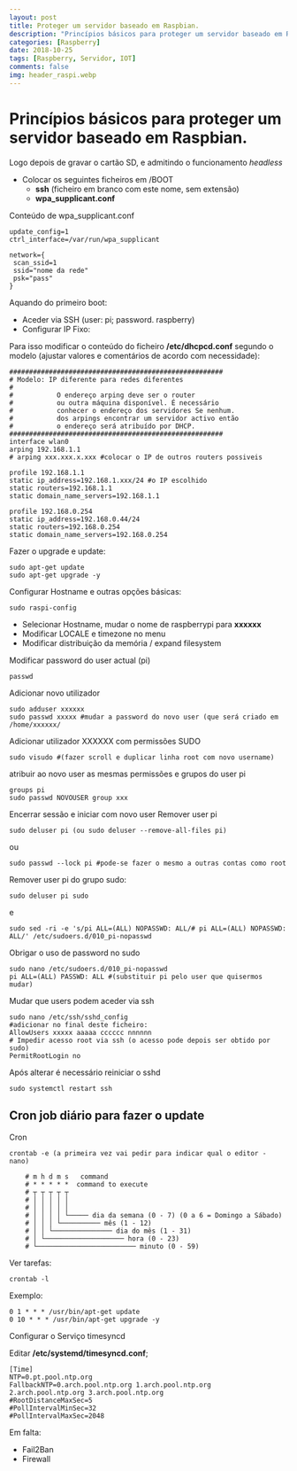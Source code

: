 ```yaml
---
layout: post
title: Proteger um servidor baseado em Raspbian.
description: "Princípios básicos para proteger um servidor baseado em Raspbian."
categories: [Raspberry]
date: 2018-10-25
tags: [Raspberry, Servidor, IOT]
comments: false
img: header_raspi.webp
---
```


# Princípios básicos para proteger um servidor baseado em Raspbian.

Logo depois de gravar o cartão SD, e admitindo o funcionamento *headless*
* Colocar os seguintes ficheiros em /BOOT
  * **ssh** (ficheiro em branco com este nome, sem extensão)
  * **wpa_supplicant.conf**
 
Conteúdo de wpa_supplicant.conf
```
update_config=1
ctrl_interface=/var/run/wpa_supplicant

network={
 scan_ssid=1
 ssid="nome da rede"
 psk="pass"
}
```

Aquando do primeiro boot:
* Aceder via SSH (user: pi; password. raspberry)
* Configurar IP Fixo:

Para isso modificar o conteúdo do ficheiro **/etc/dhcpcd.conf** segundo o modelo (ajustar valores e comentários de acordo com necessidade):
```
######################################################
# Modelo: IP diferente para redes diferentes
#
#           O endereço arping deve ser o router
#           ou outra máquina disponível. É necessário
#           conhecer o endereço dos servidores Se nenhum. 
#           dos arpings encontrar um servidor activo então
#           o endereço será atribuído por DHCP.
######################################################
interface wlan0
arping 192.168.1.1
# arping xxx.xxx.x.xxx #colocar o IP de outros routers possiveis

profile 192.168.1.1
static ip_address=192.168.1.xxx/24 #o IP escolhido
static routers=192.168.1.1
static domain_name_servers=192.168.1.1 

profile 192.168.0.254
static ip_address=192.168.0.44/24
static routers=192.168.0.254
static domain_name_servers=192.168.0.254
```

Fazer o upgrade e update:
```
sudo apt-get update 
sudo apt-get upgrade -y
```
Configurar Hostname e outras opções básicas:
```
sudo raspi-config 
```
* Selecionar Hostname, mudar o nome de raspberrypi para **xxxxxx**
* Modificar LOCALE e timezone no menu
* Modificar distribuição da memória / expand filesystem

Modificar password do user actual (pi)
```
passwd
```
Adicionar novo utilizador
```
sudo adduser xxxxxx
sudo passwd xxxxx #mudar a password do novo user (que será criado em /home/xxxxxx/
```
Adicionar utilizador XXXXXX com permissões SUDO
```
sudo visudo #(fazer scroll e duplicar linha root com novo username)
```
atribuir ao novo user as mesmas permissões e grupos do user pi
```
groups pi
sudo passwd NOVOUSER group xxx
```
Encerrar sessão e iniciar com novo user
Remover user pi
```
sudo deluser pi (ou sudo deluser --remove-all-files pi)
```	
  ou
```
sudo passwd --lock pi #pode-se fazer o mesmo a outras contas como root
```
Remover user pi do grupo sudo:
```
sudo deluser pi sudo
```
e
```
sudo sed -ri -e 's/pi ALL=(ALL) NOPASSWD: ALL/# pi ALL=(ALL) NOPASSWD: ALL/' /etc/sudoers.d/010_pi-nopasswd
```

Obrigar o uso de password no sudo
```
sudo nano /etc/sudoers.d/010_pi-nopasswd
pi ALL=(ALL) PASSWD: ALL #(substituir pi pelo user que quisermos mudar)
```
Mudar que users podem aceder via ssh
```
sudo nano /etc/ssh/sshd_config 
#adicionar no final deste ficheiro:
AllowUsers xxxxx aaaaa cccccc nnnnnn
# Impedir acesso root via ssh (o acesso pode depois ser obtido por sudo)
PermitRootLogin no
```
Após alterar é necessário reiniciar o sshd
```
sudo systemctl restart ssh
```

Cron job diário para fazer o update
---------------
Cron
```
crontab -e (a primeira vez vai pedir para indicar qual o editor - nano)
```		
		# m h d m s   command
		# * * * * *  command to execute
		# ┬ ┬ ┬ ┬ ┬
		# │ │ │ │ │
		# │ │ │ │ │
		# │ │ │ │ └───── dia da semana (0 - 7) (0 a 6 = Domingo a Sábado)
		# │ │ │ └────────── mês (1 - 12)
		# │ │ └─────────────── dia do mês (1 - 31)
		# │ └──────────────────── hora (0 - 23)
		# └───────────────────────── minuto (0 - 59)

Ver tarefas:
```
crontab -l
```
Exemplo:
```
0 1 * * * /usr/bin/apt-get update
0 10 * * * /usr/bin/apt-get upgrade -y
```

Configurar o Serviço timesyncd

Editar  **/etc/systemd/timesyncd.conf**;
```
[Time]
NTP=0.pt.pool.ntp.org
FallbackNTP=0.arch.pool.ntp.org 1.arch.pool.ntp.org 2.arch.pool.ntp.org 3.arch.pool.ntp.org
#RootDistanceMaxSec=5
#PollIntervalMinSec=32
#PollIntervalMaxSec=2048
```

Em falta:
* Fail2Ban
* Firewall
